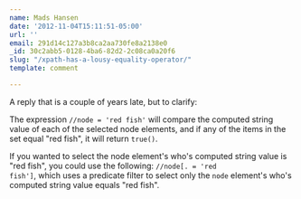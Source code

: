 ```yaml
---
name: Mads Hansen
date: '2012-11-04T15:11:51-05:00'
url: ''
email: 291d14c127a3b8ca2aa730fe8a2138e0
_id: 30c2abb5-0128-4ba6-82d2-2c08ca0a20f6
slug: "/xpath-has-a-lousy-equality-operator/"
template: comment

---
```


A reply that is a couple of years late, but to clarify:

The expression <code>//node = 'red fish'</code> will compare the computed string value of each of the selected node elements, and if any of the items in the set equal "red fish", it will return <code>true()</code>.

If you wanted to select the node element's who's computed string value is "red fish", you could use the following:
<code>//node[. = 'red fish']</code>, which uses a predicate filter to select only the <code>node</code> element's who's computed string value equals "red fish".
